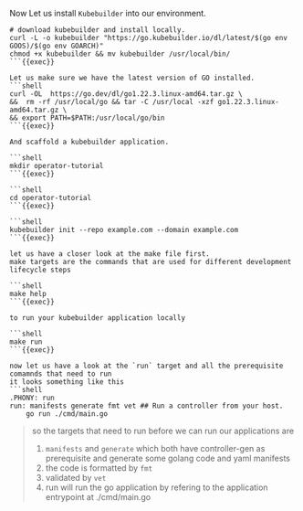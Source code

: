 Now Let us install `Kubebuilder` into our environment.

```shell
# download kubebuilder and install locally.
curl -L -o kubebuilder "https://go.kubebuilder.io/dl/latest/$(go env GOOS)/$(go env GOARCH)"
chmod +x kubebuilder && mv kubebuilder /usr/local/bin/
```{{exec}}

Let us make sure we have the latest version of GO installed.
```shell
curl -OL  https://go.dev/dl/go1.22.3.linux-amd64.tar.gz \
&&  rm -rf /usr/local/go && tar -C /usr/local -xzf go1.22.3.linux-amd64.tar.gz \
&& export PATH=$PATH:/usr/local/go/bin
```{{exec}}

And scaffold a kubebuilder application.

```shell
mkdir operator-tutorial
```{{exec}}

```shell
cd operator-tutorial
```{{exec}}

```shell
kubebuilder init --repo example.com --domain example.com
```{{exec}}

let us have a closer look at the make file first.
make targets are the commands that are used for different development lifecycle steps

```shell
make help
```{{exec}}

to run your kubebuilder application locally

```shell
make run
```{{exec}}

now let us have a look at the `run` target and all the prerequisite comamnds that need to run
it looks something like this
```shell
.PHONY: run
run: manifests generate fmt vet ## Run a controller from your host.
	go run ./cmd/main.go
```

> so the targets that need to run before we can run our applications are 
> 1. `manifests` and `generate` which both have controller-gen as prerequisite and generate some golang code and yaml manifests 
> 2. the code is formatted by `fmt` 
> 3. validated by `vet` 
> 4. run will run the go application by refering to the application entrypoint at ./cmd/main.go 